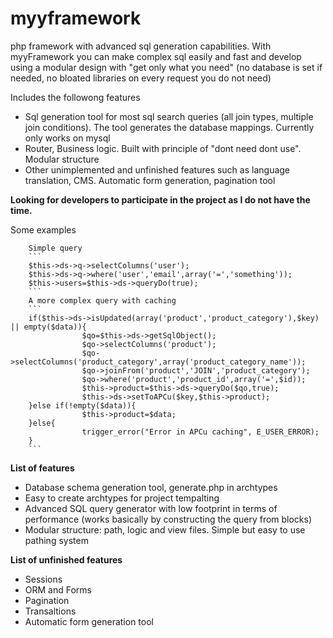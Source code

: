 # myyframework
php framework with advanced sql generation capabilities. 
With myyFramework you can make complex sql easily and fast and develop using a modular design with "get only what you need" (no database is set if needed, no bloated libraries on every request you do not need)

Includes the followong features
- Sql generation tool for most sql search queries (all join types, multiple join conditions). The tool generates the database mappings. Currently only works on mysql
- Router, Business logic. Built with principle of "dont need dont use". Modular structure
- Other unimplemented and unfinished features such as language translation, CMS. Automatic form generation, pagination tool

**Looking for developers to participate in the project as I do not have the time.**

Some examples


		Simple query
		```
	    $this->ds->q->selectColumns('user');
	    $this->ds->q->where('user','email',array('=','something'));
	    $this->users=$this->ds->queryDo(true);
		```
		A more complex query with caching 
		```
		if($this->ds->isUpdated(array('product','product_category'),$key) || empty($data)){
					$qo=$this->ds->getSqlObject();
					$qo->selectColumns('product');
					$qo->selectColumns('product_category',array('product_category_name'));
					$qo->joinFrom('product','JOIN','product_category');
					$qo->where('product','product_id',array('=',$id));
					$this->product=$this->ds->queryDo($qo,true);
					$this->ds->setToAPCu($key,$this->product);
		}else if(!empty($data)){
					$this->product=$data;	
		}else{
					trigger_error("Error in APCu caching", E_USER_ERROR);
		}
		```
**List of features**

- Database schema generation tool, generate.php in archtypes
- Easy to create archtypes for project tempalting
- Advanced SQL query generator with low footprint in terms of performance (works basically by constructing the query from blocks)
- Modular structure: path, logic and view files. Simple but easy to use pathing system
		
**List of unfinished features**
- Sessions
- ORM and Forms
- Pagination
- Transaltions
- Automatic form generation tool


